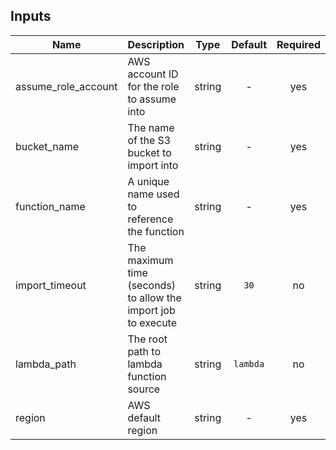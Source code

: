 ## Inputs

| Name | Description | Type | Default | Required |
|------|-------------|:----:|:-----:|:-----:|
| assume\_role\_account | AWS account ID for the role to assume into | string | - | yes |
| bucket\_name | The name of the S3 bucket to import into | string | - | yes |
| function\_name | A unique name used to reference the function | string | - | yes |
| import\_timeout | The maximum time (seconds) to allow the import job to execute | string | `30` | no |
| lambda\_path | The root path to lambda function source | string | `lambda` | no |
| region | AWS default region | string | - | yes |

